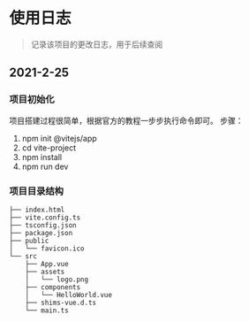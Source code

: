 # 使用日志
> 记录该项目的更改日志，用于后续查阅

## 2021-2-25

### 项目初始化
项目搭建过程很简单，根据官方的教程一步步执行命令即可。
步骤：
1. npm init @vitejs/app
2. cd vite-project
3. npm install
4. npm run dev


### 项目目录结构
```
├── index.html
├── vite.config.ts
├── tsconfig.json
├── package.json
├── public
│   └── favicon.ico
└── src
    ├── App.vue
    ├── assets
    │   └── logo.png
    ├── components
    │   └── HelloWorld.vue
    ├── shims-vue.d.ts
    └── main.ts

```
